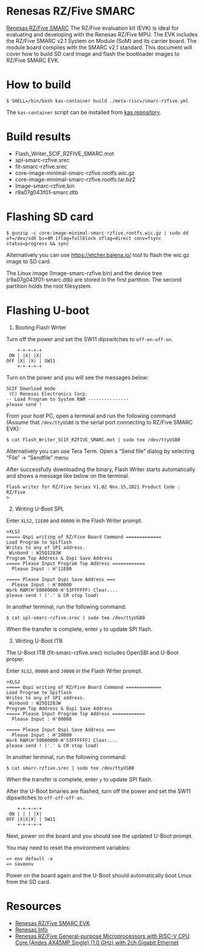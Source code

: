 Renesas RZ/Five SMARC
=====================

[Renesas RZ/Five SMARC](https://www.renesas.com/eu/en/products/microcontrollers-microprocessors/rz-mpus/rzfive-evaluation-board-kit-rzfive-evaluation-board-kit) The RZ/Five evaluation kit (EVK) is ideal for evaluating and developing with the Renesas RZ/Five MPU. The EVK includes the RZ/Five SMARC v2.1 System on Module (SoM) and its carrier board. The module board complies with the SMARC v2.1 standard. This document will cover how to build SD card image and flash the bootloader images to RZ/Five SMARC EVK.

How to build
============

```
$ SHELL=/bin/bash kas-container build ./meta-riscv/smarc-rzfive.yml
```

The `kas-container` script can be installed from
[kas repository](https://github.com/siemens/kas.git).

Build results
=============

- Flash_Writer_SCIF_RZFIVE_SMARC.mot
- spl-smarc-rzfive.srec
- fit-smarc-rzfive.srec
- core-image-minimal-smarc-rzfive.rootfs.wic.gz
- core-image-minimal-smarc-rzfive.rootfs.tar.bz2
- Image-smarc-rzfive.bin
- r9a07g043f01-smarc.dtb


Flashing SD card
================

```
$ gunzip -c core-image-minimal-smarc-rzfive.rootfs.wic.gz | sudo dd of=/dev/sdX bs=4M iflag=fullblock oflag=direct conv=fsync status=progress && sync
```
Alternatively you can use https://etcher.balena.io/ tool to flash the wic.gz image to SD card.

The Linux image (Image-smarc-rzfive.bin) and the device tree
(r9a07g043f01-smarc.dtb) are stored in the first partition.
The second partition holds the root filesystem.

Flashing U-boot
===============

1. Booting Flash Writer

Turn off the power and set the SW11 dipswitches to `off-on-off-on`.

```
    +-+-+-+-+
 ON | |X| |X|
OFF |X| |X| | SW11
    +-+-+-+-+
```

Turn on the power and you will see the messages below:

```
SCIF Download mode
 (C) Renesas Electronics Corp.
-- Load Program to System RAM ---------------
please send !
```

From your host PC, open a terminal and run the following command
(Assume that `/dev/ttyUSB0` is the serial port connecting to RZ/Five SMARC EVK):

```
$ cat Flash_Writer_SCIF_RZFIVE_SMARC.mot | sudo tee /dev/ttyUSB0
```
Alternatively you can use Tera Term. Open a “Send file” dialog by selecting “File” → “Sendfile” menu

After successfully downloading the binary, Flash Writer starts automatically and shows a message like below on the terminal.

```
Flash writer for RZ/Five Series V1.02 Nov.15,2021 Product Code : RZ/Five
>
```

2. Writing U-Boot SPL

Enter `XLS2`, `11E00` and `00000` in the Flash Writer prompt.

```
>XLS2
===== Qspi writing of RZ/Five Board Command =============
Load Program to Spiflash
Writes to any of SPI address.
 Winbond : W25Q128JW
Program Top Address & Qspi Save Address
===== Please Input Program Top Address ============
  Please Input : H'11E00

===== Please Input Qspi Save Address ===
  Please Input : H'00000
Work RAM(H'50000000-H'53FFFFFF) Clear....
please send ! ('.' & CR stop load)
```

In another terminal, run the following command:

```
$ cat spl-smarc-rzfive.srec | sudo tee /dev/ttyUSB0
```

When the transfer is complete, enter `y` to update SPI flash.

3. Writing U-Boot ITB

The U-Boot ITB (fit-smarc-rzfive.srec) includes OpenSBI and
U-Boot proper.

Enter `XLS2`, `00000` and `20000` in the Flash Writer prompt.

```
>XLS2
===== Qspi writing of RZ/Five Board Command =============
Load Program to Spiflash
Writes to any of SPI address.
 Winbond : W25Q128JW
Program Top Address & Qspi Save Address
===== Please Input Program Top Address ============
  Please Input : H'00000

===== Please Input Qspi Save Address ===
  Please Input : H'20000
Work RAM(H'50000000-H'53FFFFFF) Clear....
please send ! ('.' & CR stop load)
```

In another terminal, run the following command:

```
$ cat smarc-rzfive.srec | sudo tee /dev/ttyUSB0
```

When the transfer is complete, enter `y` to update SPI flash.

After the U-Boot binaries are flashed, turn off the power and set the
SW11 dipswitches to `off-off-off-on`.

```
    +-+-+-+-+
 ON | | | |X|
OFF |X|X|X| | SW11
    +-+-+-+-+
```

Next, power on the board and you should see the updated U-Boot prompt.

You may need to reset the environment variables:

```
=> env default -a
=> saveenv
```

Power on the board again and the U-Boot should automatically boot Linux from the SD card.

Resources
=========

* [Renesas RZ/Five SMARC EVK](https://www.renesas.com/eu/en/products/microcontrollers-microprocessors/rz-mpus/rzfive-evaluation-board-kit-rzfive-evaluation-board-kit)
* [Renesas Info](https://renesas.info/wiki/RZ-Five)
* [Renesas RZ/Five General-purpose Microprocessors with RISC-V CPU Core (Andes AX45MP Single) (1.0 GHz) with 2ch Gigabit Ethernet](https://www.renesas.com/us/en/products/microcontrollers-microprocessors/rz-mpus/rzfive-general-purpose-microprocessors-risc-v-cpu-core-andes-ax45mp-single-10-ghz-2ch-gigabit-ethernet)
